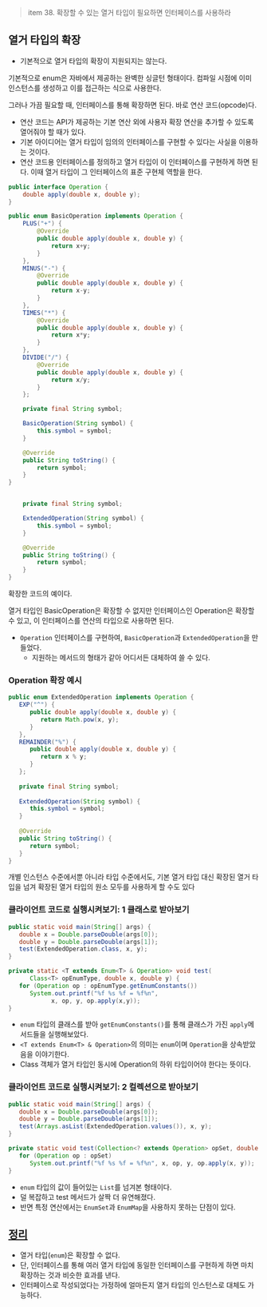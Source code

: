 > item 38. 확장할 수 있는 열거 타입이 필요하면 인터페이스를 사용하라
> 

## 열거 타입의 확장

- 기본적으로 열거 타입의 확장이 지원되지는 않는다.

기본적으로 enum은 자바에서 제공하는 완벽한 싱글턴 형태이다. 컴파일 시점에 이미 인스턴스를 생성하고 이를 접근하는 식으로 사용한다.

그러나 가끔 필요할 때, 인터페이스를 통해 확장하면 된다. 바로 연산 코드(opcode)다. 

- 연산 코드는 API가 제공하는 기본 연산 외에 사용자 확장 연산을 추가할 수 있도록 열어줘야 할 때가 있다.
- 기본 아이디어는 열거 타입이 임의의 인터페이스를 구현할 수 있다는 사실을 이용하는 것이다.
- 연산 코드용 인터페이스를 정의하고 열거 타입이 이 인터페이스를 구현하게 하면 된다. 이때 열거 타입이 그 인터페이스의 표준 구현체 역할을 한다.

```java
public interface Operation {
    double apply(double x, double y);
}

public enum BasicOperation implements Operation {
    PLUS("+") {
        @Override
        public double apply(double x, double y) {
            return x+y;
        }
    },
    MINUS("-") {
        @Override
        public double apply(double x, double y) {
            return x-y;
        }
    },
    TIMES("*") {
        @Override
        public double apply(double x, double y) {
            return x*y;
        }
    },
    DIVIDE("/") {
        @Override
        public double apply(double x, double y) {
            return x/y;
        }
    };

    private final String symbol;

    BasicOperation(String symbol) {
        this.symbol = symbol;
    }

    @Override
    public String toString() {
        return symbol;
    }
}


    private final String symbol;

    ExtendedOperation(String symbol) {
        this.symbol = symbol;
    }

    @Override
    public String toString() {
        return symbol;
    }
}
```

확장한 코드의 예이다.

열거 타입인 BasicOperation은 확장할 수 없지만 인터페이스인 Operation은 확장할 수 있고, 이 인터페이스를 연산의 타입으로 사용하면 된다. 

- `Operation` 인터페이스를 구현하여, `BasicOperation`과 `ExtendedOperation`을 만들었다.
    - 지원하는 메서드의 형태가 같아 어디서든 대체하여 쓸 수 있다.

### Operation 확장 예시

```java
public enum ExtendedOperation implements Operation {
   EXP("^") {
      public double apply(double x, double y) {
         return Math.pow(x, y);
      }
   },
   REMAINDER("%") {
      public double apply(double x, double y) {
         return x % y;
      }
   };
   
   private final String symbol;
   
   ExtendedOperation(String symbol) {
      this.symbol = symbol;
   }
   
   @Override
   public String toString() {
      return symbol;
   }
}
```

개별 인스턴스 수준에서뿐 아니라 타입 수준에서도, 기본 열거 타입 대신 확장된 열거 타입을 넘겨 확장된 열거 타입의 원소 모두를 사용하게 할 수도 있다

### **클라이언트 코드로 실행시켜보기: 1 클래스로 받아보기**

```java
public static void main(String[] args) {
   double x = Double.parseDouble(args[0]);
   double y = Double.parseDouble(args[1]);
   test(ExtendedOperation.class, x, y);
}

private static <T extends Enum<T> & Operation> void test(
      Class<T> opEnumType, double x, double y) {
   for (Operation op : opEnumType.getEnumConstants())
      System.out.printf("%f %s %f = %f%n",
            x, op, y, op.apply(x,y));
}
```

- `enum` 타입의 클래스를 받아 `getEnumConstants()`를 통해 클래스가 가진 `apply`메서드들을 실행해보았다.
- `<T extends Enum<T> & Operation>`의 의미는 `enum`이며 `Operation`을 상속받았음을 이야기한다.
- Class 객체가 열거 타입인 동시에 Operation의 하위 타입이어야 한다는 뜻이다.

### **클라이언트 코드로 실행시켜보기: 2 컬렉션으로 받아보기**

```java
public static void main(String[] args) {
   double x = Double.parseDouble(args[0]);
   double y = Double.parseDouble(args[1]);
   test(Arrays.asList(ExtendedOperation.values()), x, y);
}

private static void test(Collection<? extends Operation> opSet, double x, double y) {
   for (Operation op : opSet)
      System.out.printf("%f %s %f = %f%n", x, op, y, op.apply(x, y));
}

```

- `enum` 타입의 값이 들어있는 `List`를 넘겨본 형태이다.
- 덜 복잡하고 test 메서드가 살짝 더 유연해졌다.
- 반면 특정 연산에서는 `EnumSet`과 `EnumMap`을 사용하지 못하는 단점이 있다.

## [**정리**](https://jake-seo-dev.tistory.com/58#%EC%A-%--%EB%A-%AC)

- 열거 타입(`enum`)은 확장할 수 없다.
- 단, 인터페이스를 통해 여러 열거 타입에 동일한 인터페이스를 구현하게 하면 마치 확장하는 것과 비슷한 효과를 낸다.
- 인터페이스로 작성되었다는 가정하에 얼마든지 열거 타입의 인스턴스로 대체도 가능하다.
